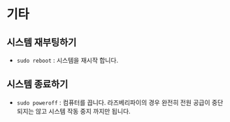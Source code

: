# 기타
## 시스템 재부팅하기
* `sudo reboot` : 시스템을 재시작 합니다.

## 시스템 종료하기
* `sudo poweroff` : 컴퓨터를 끕니다. 라즈베리파이의 경우 완전히 전원 공급이 중단되지는 않고 시스템 작동 중지 까지만 됩니다.